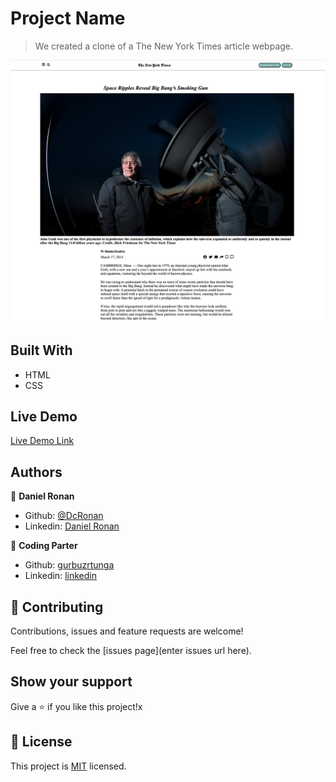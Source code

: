# Project Name

> We created a clone of a The New York Times article webpage. 

![screenshot](img/screenshot.png)

## Built With

- HTML
- CSS

## Live Demo

[Live Demo Link](https://raw.githack.com/gurbuzertunga/nytimesclone/feature/index.html)


## Authors

👤 **Daniel Ronan**

- Github: [@DcRonan](https://github.com/DcRonan)
- Linkedin: [Daniel Ronan](https://www.linkedin.com/in/danronan10/)

👤 **Coding Parter**

- Github: [gurbuzrtunga](https://github.com/gurbuzertunga)
- Linkedin: [linkedin](https://www.linkedin.com/in/gurbuz-ertunga-a607a2a5)

## 🤝 Contributing

Contributions, issues and feature requests are welcome!

Feel free to check the [issues page](enter issues url here).

## Show your support

Give a ⭐️ if you like this project!x

## 📝 License

This project is [MIT](lic.url) licensed.